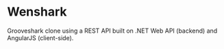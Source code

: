 Wenshark
========

Grooveshark clone using a REST API built on .NET Web API (backend) and AngularJS (client-side).
